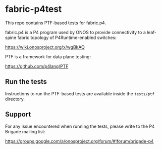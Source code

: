 # fabric-p4test

This repo contains PTF-based tests for fabric.p4.

fabric.p4 is a P4 program used by ONOS to provide connectivity to a leaf-spine
fabric topology of P4Runtime-enabled switches:

<https://wiki.onosproject.org/x/wgBkAQ>

PTF is a framework for data plane testing:

<https://github.com/p4lang/PTF>

## Run the tests
Instructions to run the PTF-based tests are available inside the `tests/ptf`
directory.

## Support

For any issue encountered when running the tests, please write to the P4 Brigade
mailing list:

<https://groups.google.com/a/onosproject.org/forum/#!forum/brigade-p4>
